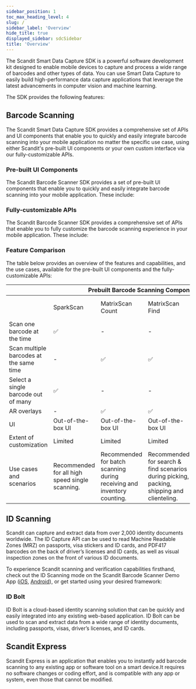 ```yaml
---
sidebar_position: 1
toc_max_heading_level: 4
slug: /
sidebar_label: 'Overview'
hide_title: true
displayed_sidebar: sdcSidebar
title: 'Overview'
---
```


The Scandit Smart Data Capture SDK is a powerful software development kit designed to enable mobile devices to capture and process a wide range of barcodes and other types of data. You can use Smart Data Capture to easily build high-performance data capture applications that leverage the latest advancements in computer vision and machine learning.

The SDK provides the following features:

## Barcode Scanning

The Scandit Smart Data Capture SDK provides a comprehensive set of APIs and UI components that enable you to quickly and easily integrate barcode scanning into your mobile application no matter the specific use case, using either Scandit's pre-built UI components or your own custom interface via our fully-customizable APIs.

### Pre-built UI Components

The Scandit Barcode Scanner SDK provides a set of pre-built UI components that enable you to quickly and easily integrate barcode scanning into your mobile application. These include:

<CustomDocCardsWrapper>

<CustomDocCard imgSrc="./img/icons/sparkscan.svg" title="SparkScan" description="High-speed single scanning" link="./sdks/android/sparkscan/intro" smallIcon />

<CustomDocCard imgSrc="./img/icons/ms_count.svg" title="MatrixScan Count" description="Scanning and counting of multiple items" link="./sdks/android/matrixscan-count/intro" smallIcon />

<CustomDocCard imgSrc="./img/icons/ms_find.svg" title="MatrixScan Find" description="Search and find items via AR overlays" link="./sdks/android/matrixscan-find/intro" smallIcon />

<CustomDocCard imgSrc="./img/icons/barcode_selection.svg" title="Barcode Selection" description="Scan only the desired barcode from many" link="./sdks/android/barcode-selection/intro" smallIcon />

</CustomDocCardsWrapper>


### Fully-customizable APIs

The Scandit Barcode Scanner SDK provides a comprehensive set of APIs that enable you to fully customize the barcode scanning experience in your mobile application. These include:

<CustomDocCardsWrapper>

<CustomDocCard imgSrc="./img/icons/barcode_capture.svg" title="Barcode Capture" description="Scanning one or many barcodes" link="./sdks/android/barcode-capture/intro" smallIcon />

<CustomDocCard imgSrc="./img/icons/ms_ar.svg" title="MatrixScan + AR" description="Identify and track multiple barcodes" link="./sdks/android/matrixscan/intro" smallIcon />

</CustomDocCardsWrapper>

### Feature Comparison

The table below provides an overview of the features and capabilities, and the use cases, available for the pre-built UI components and the fully-customizable APIs:

<table>
  <thead>
    <tr>
      <th></th>
      <th colspan="4">Prebuilt Barcode Scanning Components</th>
      <th colspan="2">Fully-Customizable APIs</th>
    </tr>
  </thead>
  <tbody>
    <tr>
      <td></td>
      <td>SparkScan</td>
      <td>MatrixScan Count</td>
      <td>MatrixScan Find</td>
      <td>Barcode selection</td>
      <td>Barcode capture</td>
      <td>MatrixScan + Augmented Reality</td>
    </tr>
    <tr>
      <td>Scan one barcode at the time</td>
      <td>✅</td>
      <td>-</td>
      <td>-</td>
      <td>✅</td>
      <td>✅</td>
      <td>-</td>
    </tr>
    <tr>
      <td>Scan multiple barcodes at the same time</td>
      <td>-</td>
      <td>✅</td>
      <td>✅</td>
      <td>-</td>
      <td>-</td>
      <td>✅</td>
    </tr>
    <tr>
      <td>Select a single barcode out of many</td>
      <td>✅</td>
      <td>-</td>
      <td>-</td>
      <td>✅</td>
      <td>-</td>
      <td>✅</td>
    </tr>
    <tr>
      <td>AR overlays</td>
      <td>-</td>
      <td>✅</td>
      <td>✅</td>
      <td>-</td>
      <td>-</td>
      <td>✅</td>
    </tr>
    <tr>
      <td>UI</td>
      <td>Out-of-the-box UI</td>
      <td>Out-of-the-box UI</td>
      <td>Out-of-the-box UI</td>
      <td>Out-of-the-box UI</td>
      <td>No pre-built UI</td>
      <td>No pre-built UI</td>
    </tr>
    <tr>
      <td>Extent of customization</td>
      <td>Limited</td>
      <td>Limited</td>
      <td>Limited</td>
      <td>Customizable</td>
      <td>Fully customizable</td>
      <td>Fully customizable</td>
    </tr>
    <tr>
      <td>Use cases and scenarios</td>
      <td>Recommended for all high speed single scanning.</td>
      <td>Recommended for batch scanning during receiving and inventory counting.</td>
      <td>Recommended for search & find scenarios during picking, packing, shipping and clienteling.</td>
      <td>Recommended for scanning one or several of many crowded codes.</td>
      <td>Applicable to all single scanning use cases.</td>
      <td>Applicable to all multi-scanning use cases.</td>
    </tr>
  </tbody>
</table>


## ID Scanning

Scandit can capture and extract data from over 2,000 identity documents worldwide. The ID Capture API can be used to read Machine Readable Zones (MRZ) on passports, visa stickers and ID cards, and PDF417 barcodes on the back of driver’s licenses and ID cards, as well as visual inspection zones on the front of various ID documents.

To experience Scandit scanning and verification capabilities firsthand, check out the ID Scanning mode on the Scandit Barcode Scanner Demo App ([iOS](https://apps.apple.com/us/app/scandit-barcode-scanner-demo/id453880584?ls=1), [Android](https://play.google.com/store/apps/details?id=com.scandit.demoapp&pli=1)), or get started using your desired framework:


<CustomDocCardsWrapper>

<CustomDocCard imgSrc="./img/icons/ios.svg" title="iOS" description="Integrate ID Scanning in iOS" link="./sdks/ios/id-capture/intro" smallIcon />

<CustomDocCard imgSrc="./img/icons/android.svg" title="Android" description="Integrate ID Scanning in Android" link="./sdks/android/id-capture/intro" smallIcon />

<CustomDocCard imgSrc="./img/icons/javascript.png" title="Web" description="Integrate ID Scanning for Web" link="./sdks/web/id-capture/intro" smallIcon />

<CustomDocCard imgSrc="./img/icons/cordova.svg" title="Cordova" description="Integrate ID Scanning in Cordova" link="./sdks/cordova/id-capture/intro" smallIcon />

<CustomDocCard imgSrc="./img/icons/react.svg" title="React Native" description="Integrate ID Scanning in React Native" link="./sdks/react/id-capture/intro" smallIcon />

<CustomDocCard imgSrc="./img/icons/flutter.svg" title="Flutter" description="Integrate ID Scanning in Flutter" link="./sdks/flutter/id-capture/intro" smallIcon />

<CustomDocCard imgSrc="./img/icons/capacitor.svg" title="Capacitor" description="Integrate ID Scanning in Capacitor" link="./sdks/capacitor/id-capture/intro" smallIcon />

<CustomDocCard imgSrc="./img/icons/xamarin.svg" title="Xamarin iOS" description="Integrate ID Scanning in Xamarin iOS" link="./sdks/xamarin/ios/id-capture/intro" smallIcon />

<CustomDocCard imgSrc="./img/icons/xamarin.svg" title="Xamarin Android" description="Integrate ID Scanning for Xamarin Android" link="./sdks/xamarin/android/id-capture/intro" smallIcon />

<CustomDocCard imgSrc="./img/icons/xamarin.svg" title="Xamarin Forms" description="Integrate ID Scanning in Xamarin Forms" link="./sdks/xamarim/forms/id-capture/intro" smallIcon />

<CustomDocCard title=".NET iOS" description="Integrate ID Scanning in .NET iOS" link="./sdks/net/ios/id-capture/intro" />

<CustomDocCard title=".NET Android" description="Integrate ID Scanning in .NET Android" link="./sdks/net/android/id-capture/intro" />

</CustomDocCardsWrapper>

### ID Bolt

ID Bolt is a cloud-based identity scanning solution that can be quickly and easily integrated into any existing web-based application. ID Bolt can be used to scan and extract data from a wide range of identity documents, including passports, visas, driver’s licenses, and ID cards.

<CustomDocCardsWrapper>


<CustomDocCard imgSrc="./img/icons/bolt.svg" title="ID Bolt" description="Get Started with ID Bolt" link="./hosted/id-bolt/overview" smallIcon />


</CustomDocCardsWrapper>

## Scandit Express

Scandit Express is an application that enables you to instantly add barcode scanning to any existing app or software tool on a smart device.It requires no software changes or coding effort, and is compatible with any app or system, even those that cannot be modified.

<CustomDocCardsWrapper>

<CustomDocCard imgSrc="./img/icons/express.svg" title="Scandit Express" description="Get Started with Scandit Express" link="./hosted/express/overview" smallIcon />

</CustomDocCardsWrapper>
